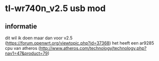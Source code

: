 tl-wr740n_v2.5 usb mod
==============

informatie
----------------
dit wil ik doen maar dan voor v2.5 (https://forum.openwrt.org/viewtopic.php?id=37368)
het heeft een ar9285 cpu van atheros  (http://www.atheros.com/technology/technology.php?nav1=47&product=79)

